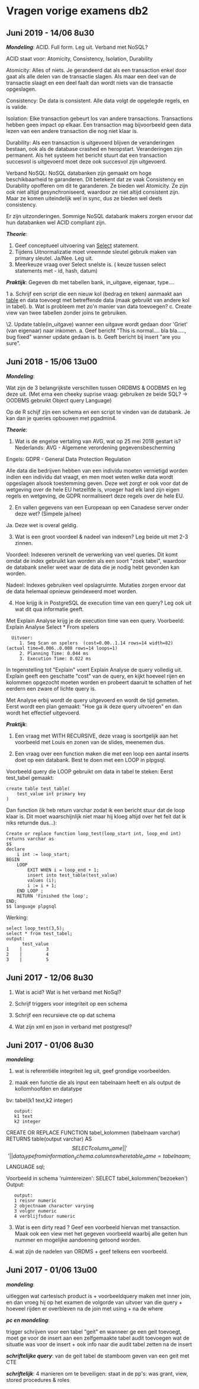 # Vragen vorige examens db2



## Juni 2019 - 14/06 8u30

***Mondeling***: ACID. Full form. Leg uit. Verband met NoSQL?

ACID staat voor: Atomicity, Consistency, Isolation, Durability

Atomicity: Alles of niets. Je gerandeerd dat als een transaction enkel door gaat als alle delen van de transactie slagen. Als maar een deel van de transactie slaagt en een deel faalt dan wordt niets van die transactie opgeslagen. 

Consistency: De data is consistent. Alle data volgt de opgelegde regels, en is valide.

Isolation: Elke transaction gebeurt los van andere transactions. Transactions hebben geen impact op elkaar. Een transaction mag bijvoorbeeld geen data lezen van een andere transaction die nog niet klaar is.

Durability: Als een transaction is uitgevoerd blijven de veranderingen bestaan, ook als de database crashed en heropstart. Veranderingen zijn permanent. Als het systeem het bericht stuurt dat een transaction succesvol is uitgevoerd moet deze ook succesvol zijn uitgevoerd. 

Verband NoSQL: NoSQL databanken zijn gemaakt om hoge beschikbaarheid te garanderen. Dit betekent dat ze vaak Consistency en Durability opofferen om dit te garanderen. Ze bieden wel Atomicity.
Ze zijn ook niet altijd gesynchroniseerd, waardoor ze niet altijd consistent zijn. Maar ze komen uiteindelijk wel in sync, dus ze bieden wel deels consistency.

Er zijn uitzonderingen. Sommige NoSQL databank makers zorgen ervoor dat hun databanken wel ACID compliant zijn.



***Theorie***: 

1. Geef conceptueel uitvoering van [Select](https://examenwiki.diana.be/index.php?title=Select&action=edit&redlink=1) statement. 
2. Tijdens Uitnormalizatie moet vreemnde sleutel gebruik maken van primary sleutel. Ja/Nee. Leg uit. 
3. Meerkeuze vraag over Select snelste is. ( keuze tussen select statements met - id, hash, datum)



***Praktijk***: Gegeven db met tabellen bank, in_uitgave, eigenaar, type....

1 a. Schrijf een script die een nieuw kol (bedrag en teken) aanmaakt aan [table](https://examenwiki.diana.be/index.php?title=Table&action=edit&redlink=1) en data toevoegt met betreffende data (maak gebruikt van andere kol in tabel). b. Wat is probleem met zo'n manier van data toevoegen? c. Create view van twee tabellen zonder joins te gebruiken.

\2. Update table(in_uitgave) wanner een uitgave wordt gedaan door 'Griet' (van eigenaar) naar inkomen. a. Geef bericht "This is normal.... bla bla....., bug fixed" wanner update gedaan is. b. Geeft bericht bij insert "are you sure".



## Juni 2018 - 15/06 13u00

***Mondeling***:

Wat zijn de 3 belangrijkste verschillen tussen ORDBMS & OODBMS en leg deze uit. (Met erna een cheeky suprise vraag: gebruiken ze beide SQL? -> OODBMS gebruikt Object query Language)

Op de R schijf zijn een schema en een script te vinden van de databank. Je kan dan je queries opbouwen met pgadmin4.



***Theorie***:

1. Wat is de engelse vertaling van AVG, wat op 25 mei 2018 gestart is?
Nederlands: AVG - Algemene verordening gegevensbescherming

Engels: GDPR - General Data Protection Regulation

Alle data die bedrijven hebben van een individu moeten vernietigd worden indien een individu dat vraagt, en men moet weten welke data wordt opgeslagen alsook toestemming geven.
Deze wet zorgt er ook voor dat de wetgeving over de hele EU hetzelfde is, vroeger had elk land zijn eigen regels en wetgeving, de GDPR normaliseert deze regels over de hele EU.

2. En vallen gegevens van een Europeaan op een Canadese server onder deze wet? (Simpele ja/nee)

Ja. Deze wet is overal geldig.

3. Wat is een groot voordeel & nadeel van indexen? Leg beide uit met 2-3 zinnen.

Voordeel: Indexeren versnelt de verwerking van veel queries. Dit komt omdat de index gebruikt kan worden als een soort "zoek tabel", waardoor de databank sneller weet waar de data die je nodig hebt gevonden kan worden.

Nadeel: Indexes gebruiken veel opslagruimte. Mutaties zorgen ervoor dat de data helemaal opnieuw geindexeerd moet worden.

4. Hoe krijg ik in PostgreSQL de execution time van een query? Leg ook uit wat dit qua informatie geeft.

Met Explain Analyse krijg je de execution time van een query.
Voorbeeld:
      Explain Analyse
      Select *
      From spelers

      Uitvoer: 
         1. Seq Scan on spelers  (cost=0.00..1.14 rows=14 width=82) (actual time=0.006..0.008 rows=14 loops=1)
         2. Planning Time: 0.044 ms
         3. Execution Time: 0.022 ms
 
In tegenstelling tot "Explain" voert Explain Analyse de query volledig uit. Explain geeft een geschatte "cost" van de query, en kijkt hoeveel rijen en kolommen opgezocht moeten worden en probeert daaruit te schatten of het eerdern een zware of lichte query is.

Met Analyse erbij wordt de query uitgevoerd en wordt de tijd gemeten. Eerst wordt een plan gemaakt: "Hoe ga ik deze query uitvoeren" en dan wordt het effectief uitgevoerd.


***Praktijk***:

1. Een vraag met WITH RECURSIVE, deze vraag is soortgelijk aan het voorbeeld met Louis en zonen van de slides, meenemen dus.

2. Een vraag over een function maken die met een loop een aantal inserts doet op een databank. Best te doen met een LOOP in plpgsql.

Voorbeeld query die LOOP gebruikt om data in tabel te steken:
Eerst test_tabel gemaakt:
```
create table test_table(
	test_value int primary key
)
```
Dan function (ik heb return varchar zodat ik een bericht stuur dat de loop klaar is. Dit moet waarschijnlijk niet maar hij kloeg altijd over het feit dat ik niks returnde dus...):
```
Create or replace function loop_test(loop_start int, loop_end int) returns varchar as
$$
declare 
	i int := loop_start;
BEGIN
	LOOP 
		EXIT WHEN i = loop_end + 1; 
		insert into test_table(test_value)
		values (i);
		i := i + 1;
	END LOOP ;
	RETURN 'Finished the loop';
END;
$$ language plpgsql
```
Werking:
```
select loop_test(3,5);
select * from test_tabel;
output:
      test_value
1    |         3
2    |         4
3    |         5
```



## Juni 2017 - 12/06 8u30

1. Wat is acid? Wat is het verband met NoSql?

2. Schrijf triggers voor integriteit op een schema

3. Schrijf een recursieve cte op dat schema

4. Wat zijn xml en json in verband met postgresql?



## Juni 2017 - 01/06 8u30

***mondeling***: 

1. wat is referentiële integriteit leg uit, geef grondige voorbeelden.

2. maak een functie die als input een tabelnaam heeft en als output de kollomhoofden en datatype

bv: tabel(k1 text,k2 integer)

```
   output:
   k1 text
   k2 integer
```

CREATE OR REPLACE FUNCTION tabel_kolommen (tabelnaam varchar)
RETURNS table(output varchar) AS $$
   SELECT column_name || ' ' || data_type
   from information_schema.columns
   where table_name = tabelnaam;
$$ LANGUAGE sql;

Voorbeeld in schema 'ruimtereizen': 
SELECT tabel_kolommen('bezoeken')
Output:
```
   output:
   1 reisnr numeric
   2 objectnaam character varying
   3 volgnr numeric
   4 verblijfsduur numeric
```


3.  Wat is een dirty read ? Geef een voorbeeld hiervan met transaction. Maak ook een view met het gegeven voorbeeld waarbij alle geiten hun nummer en mogelijke aandoening getoond worden.

4.  wat zijn de nadelen van ORDMS + geef telkens een voorbeeld.



## Juni 2017 - 01/06 13u00

***mondeling***: 

uitleggen wat cartesisch product is + voorbeeldquery maken met inner join, en dan vroeg hij op het examen de volgorde van uitvoer van die query + hoeveel rijden er overbleven na de join met using + na de where

***pc en mondeling***:

trigger schrijven voor een tabel "geit" en wanneer ge een geit toevoegt, moet ge voor de insert aan een zelfgemaakte tabel audit toevoegen wat de situatie was voor de insert + ook info naar die audit tabel zetten na de insert

***schriftelijke query***: van de geit tabel de stamboom geven van een geit met CTE

***schriftelijk***: 4 manieren om te beveiligen: staat in de pp's: was grant, view, stored procedures & roles
